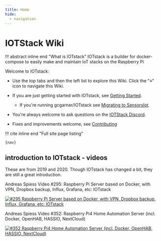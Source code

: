 ```yaml
---
title: Home
hide:
  - navigation
---
```

# IOTStack Wiki

!!! abstract inline end "What is IOTstack"
    IOTstack is a builder for docker-compose to easily make and maintain IoT
    stacks on the Raspberry Pi

Welcome to IOTstack:

* <span class="show-when-wide-layout">
  Use the top tabs and then the left list to explore this Wiki.
  </span>
  <label class="show-when-narrow-layout">
  Click the "≡" icon to navigate this Wiki.
  </label>

* If you are just getting started with IOTstack, see [Getting Started](Basic_setup/index.md).
    * If you're running gcgarner/IOTstack see [Migrating to SensorsIot](Updates/gcgarner-migration.md).

* You're always welcome to ask questions on the [IOTStack Discord](https://discord.gg/ZpKHnks).

* Fixes and improvements welcome, see [Contributing](Developers/)

!!! cite inline end "Full site page listing"

    {nav}

## introduction to IOTstack - videos

These are from 2019 and 2020. Though IOTstack has changed a bit, they are still
a great introduction.

Andreas Spiess Video #295: Raspberry Pi Server based on Docker, with VPN, Dropbox backup, Influx, Grafana, etc: IOTstack

[![#295 Raspberry Pi Server based on Docker, with VPN, Dropbox backup, Influx, Grafana, etc: IOTstack](http://img.youtube.com/vi/a6mjt8tWUws/0.jpg)](https://www.youtube.com/watch?v=a6mjt8tWUws)

Andreas Spiess Video #352: Raspberry Pi4 Home Automation Server (incl. Docker, OpenHAB, HASSIO, NextCloud)

[![#352 Raspberry Pi4 Home Automation Server (incl. Docker, OpenHAB, HASSIO, NextCloud)](http://img.youtube.com/vi/KJRMjUzlHI8/0.jpg)](https://www.youtube.com/watch?v=KJRMjUzlHI8)

